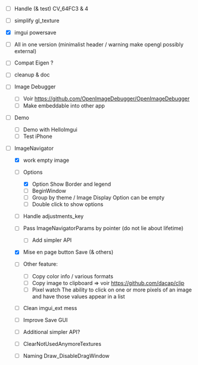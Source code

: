 * [ ] Handle (& test) CV_64FC3 & 4
* [ ] simplify gl_texture
* [X] imgui powersave 
* [ ] All in one version (minimalist header / warning make opengl possibly external)
* [ ] Compat Eigen ?
* [ ] cleanup & doc

* [ ] Image Debugger
  * [ ] Voir https://github.com/OpenImageDebugger/OpenImageDebugger
  * [ ] Make embeddable into other app

* [ ] Demo
  * [ ] Demo with HelloImgui
  * [ ] Test iPhone

* [ ] ImageNavigator
  * [X] work empty image
  * [ ] Options 
    * [X] Option Show Border and legend
    * [ ] BeginWindow
    * [ ] Group by theme / Image Display Option can be empty
    * [ ] Double click to show options
  * [ ] Handle adjustments_key
  * [ ] Pass ImageNavigatorParams by pointer (do not lie about lifetime)
    * [ ] Add simpler API
  * [X] Mise en page button Save (& others)
  * [ ] Other feature: 
    * [ ] Copy color info / various formats
    * [ ] Copy image to clipboard => voir https://github.com/dacap/clip
    * [ ] Pixel watch  The ability to click on one or more pixels of an image and have those values appear in a list
  * [ ] Clean imgui_ext mess
  * [ ] Improve Save GUI
  * [ ] Additional simpler API?
  * [ ] ClearNotUsedAnymoreTextures
  * [ ] Naming Draw_DisableDragWindow

